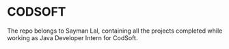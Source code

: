# CODSOFT
The repo belongs to Sayman Lal, containing all the projects completed while working as Java Developer Intern for CodSoft.
